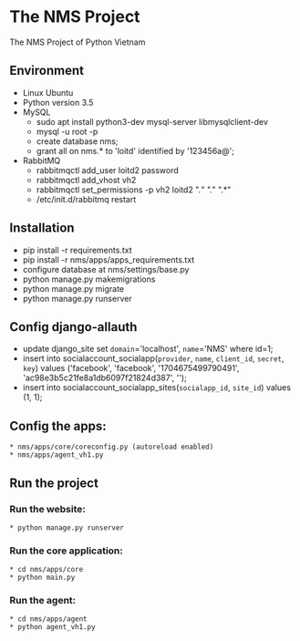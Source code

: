 # The NMS Project
The NMS Project of Python Vietnam

## Environment
* Linux Ubuntu 
* Python version 3.5
* MySQL
	* sudo apt install python3-dev mysql-server libmysqlclient-dev
	* mysql -u root -p
	* create database nms;
	* grant all on nms.* to 'loitd' identified by '123456a@';
* RabbitMQ
    * rabbitmqctl add_user loitd2 password
    * rabbitmqctl add_vhost vh2
    * rabbitmqctl set_permissions -p vh2 loitd2 ".*" ".*" ".*"
    * /etc/init.d/rabbitmq restart

## Installation
* pip install -r requirements.txt
* pip install -r nms/apps/apps_requirements.txt
* configure database at nms/settings/base.py
* python manage.py makemigrations
* python manage.py migrate
* python manage.py runserver 

## Config django-allauth
* update django_site set `domain`='localhost', `name`='NMS' where id=1;
* insert into socialaccount_socialapp(`provider`, `name`, `client_id`, `secret`, `key`) values ('facebook', 'facebook', '1704675499790491', 'ac98e3b5c21fe8a1db6097f21824d387', '');
* insert into socialaccount_socialapp_sites(`socialapp_id`, `site_id`) values (1, 1);

## Config the apps:
	* nms/apps/core/coreconfig.py (autoreload enabled)
	* nms/apps/agent_vh1.py

## Run the project

### Run the website:
	* python manage.py runserver

### Run the core application:
	* cd nms/apps/core
	* python main.py

### Run the agent:
	* cd nms/apps/agent
	* python agent_vh1.py
